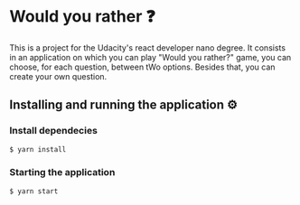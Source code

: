 # Would you rather :question:

This is a project for the Udacity's react developer nano degree.
It consists in an application on which you can play "Would you rather?" game, you can choose, for each question, between tWo options. Besides that, you can create your own question.


## Installing and running the application :gear:

### Install dependecies

```sh
$ yarn install
```

### Starting the application

```sh
$ yarn start
```

